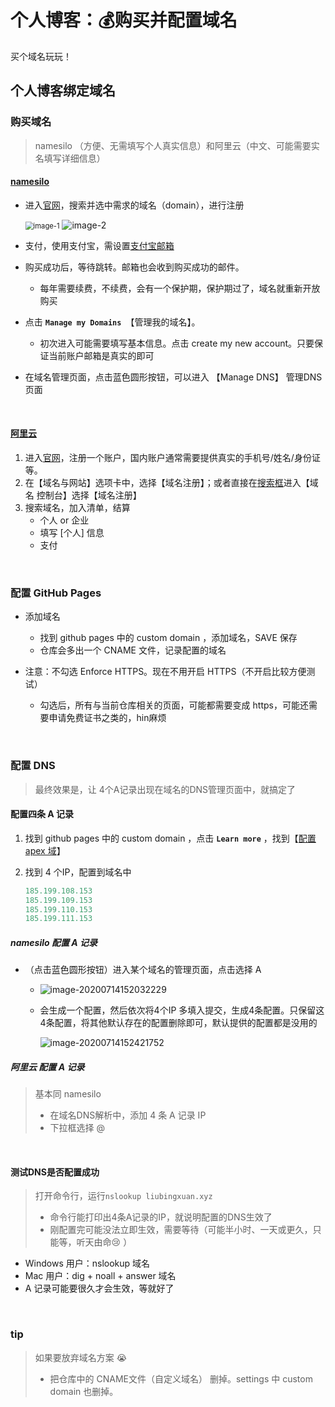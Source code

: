 # 个人博客：💰购买并配置域名


买个域名玩玩！  <!--more-->



## 个人博客绑定域名

### 购买域名

>    namesilo （方便、无需填写个人真实信息）和阿里云（中文、可能需要实名填写详细信息）

#### [namesilo](https://www.namesilo.com/)

+   进入[官网](https://www.namesilo.com)，搜索并选中需求的域名（domain），进行注册

    <img src="https://i.loli.net/2020/07/15/dyfIo3bi6pnH78U.png" alt="image-1" style="zoom:80%;" />

    <img src="https://i.loli.net/2020/07/15/4DgPxfCA2FK5O8k.png" alt="image-2"  />



+   支付，使用支付宝，需设置[支付宝邮箱](https://custweb.alipay.com/account/index.htm)
+   购买成功后，等待跳转。邮箱也会收到购买成功的邮件。

    +   每年需要续费，不续费，会有一个保护期，保护期过了，域名就重新开放购买
+   点击 **`Manage my Domains `**【管理我的域名】。

    +   初次进入可能需要填写基本信息。点击 create my new account。只要保证当前账户邮箱是真实的即可
+   在域名管理页面，点击蓝色圆形按钮，可以进入 【Manage DNS】 管理DNS页面



​	

#### [阿里云](https://www.aliyun.com)

1.  进入[官网](https://www.aliyun.com/)，注册一个账户，国内账户通常需要提供真实的手机号/姓名/身份证等。
2.  在【域名与网站】选项卡中，选择【域名注册】；或者直接在<u>搜索框</u>进入【域名 控制台】选择【域名注册】
3.  搜索域名，加入清单，结算
    +   个人 or 企业
    +   填写 [个人] 信息
    +   支付



​	

### 配置 GitHub Pages

+   添加域名 

    +   找到 github pages 中的 custom domain ，添加域名，SAVE 保存
    +   仓库会多出一个 CNAME 文件，记录配置的域名

+   注意：不勾选 Enforce HTTPS。现在不用开启 HTTPS（不开启比较方便测试）

    +   勾选后，所有与当前仓库相关的页面，可能都需要变成 https，可能还需要申请免费证书之类的，hin麻烦




​	

### 配置 DNS

>   最终效果是，让 4个A记录出现在域名的DNS管理页面中，就搞定了

#### 配置四条 A 记录

1.  找到 github pages 中的 custom domain ，点击 **`Learn more`**  ，找到【[配置 apex 域](https://docs.github.com/cn/github/working-with-github-pages/managing-a-custom-domain-for-your-github-pages-site#configuring-an-apex-domain)】

2.  找到 4 个IP，配置到域名中

    ```js
    185.199.108.153
    185.199.109.153
    185.199.110.153
    185.199.111.153
    ```

##### namesilo 配置 A 记录

+   （点击蓝色圆形按钮）进入某个域名的管理页面，点击选择 A

    +   ![image-20200714152032229](https://i.loli.net/2020/09/15/4zCaRt7fprTy1xl.png)

    +   会生成一个配置，然后依次将4个IP 多填入提交，生成4条配置。只保留这4条配置，将其他默认存在的配置删除即可，默认提供的配置都是没用的

        ![image-20200714152421752](https://i.loli.net/2020/09/15/CMc7yOmNpe3lU9q.png)

##### 阿里云 配置 A 记录

>   基本同 namesilo
>
>   +   在域名DNS解析中，添加 4 条 A 记录 IP
>   +   下拉框选择 @ 

​	

#### 测试DNS是否配置成功

>   打开命令行，运行`nslookup liubingxuan.xyz`
>
>   +   命令行能打印出4条A记录的IP，就说明配置的DNS生效了
>   +   刚配置完可能没法立即生效，需要等待（可能半小时、一天或更久，只能等，听天由命:cry: ）

+   Windows 用户：nslookup 域名
+   Mac 用户：dig + noall + answer 域名
+   A 记录可能要很久才会生效，等就好了




​	

### tip

>   如果要放弃域名方案 :sob:
>
>   +   把仓库中的 CNAME文件（自定义域名） 删掉。settings 中 custom domain 也删掉。




